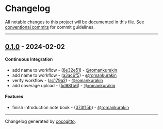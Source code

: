 # Changelog
All notable changes to this project will be documented in this file. See [conventional commits](https://www.conventionalcommits.org/) for commit guidelines.

- - -
## [0.1.0](https://github.com/romankurakin/data-structures-and-algorithms/compare/733defce817340daec052668b6172ede23bcfad0..0.1.0) - 2024-02-02
#### Continuous Integration
- add name to workflow - ([8e32e51](https://github.com/romankurakin/data-structures-and-algorithms/commit/8e32e513c79b07233c92fdbcda6441f86c645eea)) - [@romankurakin](https://github.com/romankurakin)
- add name to workflow - ([a3ac6f5](https://github.com/romankurakin/data-structures-and-algorithms/commit/a3ac6f5389b8f1f30339c4a522cfca344bdf7fd9)) - [@romankurakin](https://github.com/romankurakin)
- verify workflow - ([ac179a2](https://github.com/romankurakin/data-structures-and-algorithms/commit/ac179a2757a310ac44e9005ecfd0233c1f7824d7)) - [@romankurakin](https://github.com/romankurakin)
- add coverage upload - ([5d98fb6](https://github.com/romankurakin/data-structures-and-algorithms/commit/5d98fb657bb70607eef717e53488a4dad246e9ec)) - [@romankurakin](https://github.com/romankurakin)
#### Features
- finish introduction note book - ([373f15b](https://github.com/romankurakin/data-structures-and-algorithms/commit/373f15bdf719e75e73237a4c2d3af5bc06c69fa7)) - [@romankurakin](https://github.com/romankurakin)

- - -

Changelog generated by [cocogitto](https://github.com/cocogitto/cocogitto).